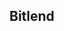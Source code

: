<!--
<p align='center'>
	<img src='./img/recycloan.png'/>
</p>
-->

Bitlend
---
<!-- Support Entrepreneurs by giving microloans through your FireTV 

Key themes:
Entrepreneurs struggling
Banks unwilling to give loans. Too risky credit environment from COVID
Crowdsource for your business through a TV application

-->



